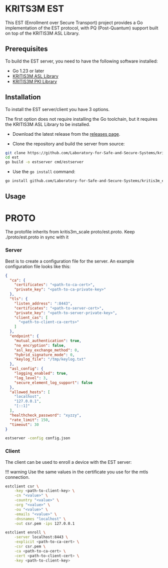 # KRITS3M EST

This EST (Enrollment over Secure Transport) project provides a Go
implementation of the EST protocol, with PQ (Post-Quantum) support built on top
of the KRITIS3M ASL Library.

## Prerequisites

To build the EST server, you need to have the following software installed:

- Go 1.23 or later
- [KRITIS3M ASL Library](https://github.com/Laboratory-for-Safe-and-Secure-Systems/kritis3m_asl/)
- [KRITIS3M PKI Library](https://github.com/Laboratory-for-Safe-and-Secure-Systems/kritis3m_pki/)

## Installation

To install the EST server/client you have 3 options.

The first option does not require installing the Go toolchain, but it requires
the KRITIS3M ASL Library to be installed.

- Download the latest release from the [releases page](https://github.com/Laboratory-for-Safe-and-Secure-Systems/kritis3m_est/releases).

- Clone the repository and build the server from source:

```bash
git clone https://github.com/Laboratory-for-Safe-and-Secure-Systems/kritis3m_est.git
cd est
go build -o estserver cmd/estserver
```

- Use the `go install` command:

```bash
go install github.com/Laboratory-for-Safe-and-Secure-Systems/kritis3m_est/cmd/estserver@latest
```

## Usage

# PROTO
The protofile inherits from kritis3m_scale proto/est.proto. Keep ./proto/est.proto in sync with it



### Server

Best is to create a configuration file for the server. An example configuration
file looks like this:

```json
{
  "ca": {
    "certificates": "<path-to-ca-cert>",
    "private_key": "<path-to-ca-private-key>"
  },
  "tls": {
    "listen_address": ":8443",
    "certificates": "<path-to-server-cert>",
    "private_key": "<path-to-server-private-key>",
    "client_cas": [
      "<path-to-client-ca-certs>"
    ]
  },
  "endpoint": {
    "mutual_authentication": true,
    "no_encryption": false,
    "asl_key_exchange_method": 0,
    "hybrid_signature_mode": 0,
    "keylog_file": "/tmp/keylog.txt"
  },
  "asl_config": {
    "logging_enabled": true,
    "log_level": 3,
    "secure_element_log_support": false
  },
  "allowed_hosts": [
    "localhost",
    "127.0.0.1",
    "[::1]"
  ],
  "healthcheck_password": "xyzzy",
  "rate_limit": 150,
  "timeout": 30
}
```

```bash
estserver -config config.json
```

### Client

The client can be used to enroll a device with the EST server:

!!! warning
    Use the same values in the certificate you use for the mtls connection.

```bash
estclient csr \
    -key <path-to-client-key> \
    -cn "<value>" \
    -country "<value>" \
    -org "<value>" \
    -ou "<value>" \
    -emails "<value>" \
    -dnsnames "localhost" \
    -out csr.pem -ips 127.0.0.1
```

```bash
estclient enroll \
    -server localhost:8443 \
    -explicit <path-to-ca-cert> \
    -csr csr.pem \
    -ca <path-to-ca-cert> \
    -cert <path-to-client-cert> \
    -key <path-to-client-key>
```

